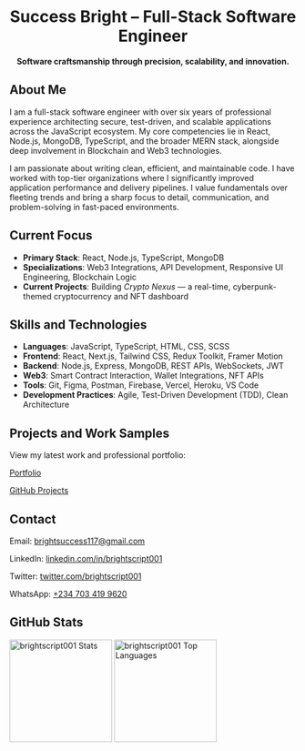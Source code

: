   <h1 align="center">Success Bright – Full-Stack Software Engineer</h1>
  <p align="center"><strong>Software craftsmanship through precision, scalability, and innovation.</strong></p>

  <section>
    <h2>About Me</h2>
    <p>I am a full-stack software engineer with over six years of professional experience architecting secure, test-driven, and scalable applications across the JavaScript ecosystem. My core competencies lie in React, Node.js, MongoDB, TypeScript, and the broader MERN stack, alongside deep involvement in Blockchain and Web3 technologies.</p>
    <p>I am passionate about writing clean, efficient, and maintainable code. I have worked with top-tier organizations where I significantly improved application performance and delivery pipelines. I value fundamentals over fleeting trends and bring a sharp focus to detail, communication, and problem-solving in fast-paced environments.</p>
  </section>

  <section>
    <h2>Current Focus</h2>
    <ul>
      <li><strong>Primary Stack</strong>: React, Node.js, TypeScript, MongoDB</li>
      <li><strong>Specializations</strong>: Web3 Integrations, API Development, Responsive UI Engineering, Blockchain Logic</li>
      <li><strong>Current Projects</strong>: Building <em>Crypto Nexus</em> — a real-time, cyberpunk-themed cryptocurrency and NFT dashboard</li>
    </ul>
  </section>

  <section>
    <h2>Skills and Technologies</h2>
    <ul>
      <li><strong>Languages</strong>: JavaScript, TypeScript, HTML, CSS, SCSS</li>
      <li><strong>Frontend</strong>: React, Next.js, Tailwind CSS, Redux Toolkit, Framer Motion</li>
      <li><strong>Backend</strong>: Node.js, Express, MongoDB, REST APIs, WebSockets, JWT</li>
      <li><strong>Web3</strong>: Smart Contract Interaction, Wallet Integrations, NFT APIs</li>
      <li><strong>Tools</strong>: Git, Figma, Postman, Firebase, Vercel, Heroku, VS Code</li>
      <li><strong>Development Practices</strong>: Agile, Test-Driven Development (TDD), Clean Architecture</li>
    </ul>
  </section>

  <section>
    <h2>Projects and Work Samples</h2>
    <p>View my latest work and professional portfolio:</p>
    <p><a href="https://brightscript001.vercel.app" target="_blank">Portfolio</a></p>
    <p><a href="https://github.com/brightscript001" target="_blank">GitHub Projects</a></p>
  </section>

  <section>
    <h2>Contact</h2>
    <p>Email: <a href="mailto:brightsuccess117@gmail.com">brightsuccess117@gmail.com</a></p>
    <p>LinkedIn: <a href="https://www.linkedin.com/in/brightscript001" target="_blank">linkedin.com/in/brightscript001</a></p>
    <p>Twitter: <a href="https://twitter.com/brightscript001" target="_blank">twitter.com/brightscript001</a></p>
    <p>WhatsApp: <a href="https://wa.me/2347034199620" target="_blank">+234 703 419 9620</a></p>
  </section>

  <section>
    <h2>GitHub Stats</h2>
    <p align="left">
      <img height="180" src="https://github-readme-stats.vercel.app/api?username=brightscript001&show_icons=true&theme=default&hide_border=true" alt="brightscript001 Stats" />
      <img height="180" src="https://github-readme-stats.vercel.app/api/top-langs/?username=brightscript001&layout=compact&hide_border=true" alt="brightscript001 Top Languages" />
    </p>
  </section>
